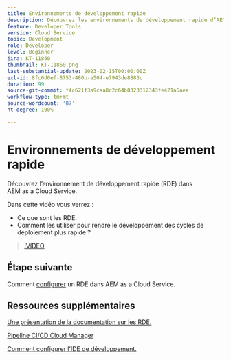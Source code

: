 ```yaml
---
title: Environnements de développement rapide
description: Découvrez les environnements de développement rapide d’AEM, leurs capacités et leurs fonctionnalités pour vous aider à accélérer le développement de vos cycles de déploiement.
feature: Developer Tools
version: Cloud Service
topic: Development
role: Developer
level: Beginner
jira: KT-11860
thumbnail: KT-11860.png
last-substantial-update: 2023-02-15T00:00:00Z
exl-id: 8fc6d0ef-8753-480b-a504-e7943de8883c
duration: 99
source-git-commit: f4c621f3a9caa8c2c64b8323312343fe421a5aee
workflow-type: tm+mt
source-wordcount: '87'
ht-degree: 100%

---
```


# Environnements de développement rapide

Découvrez l’environnement de développement rapide (RDE) dans AEM as a Cloud Service.

Dans cette vidéo vous verrez :

- Ce que sont les RDE.
- Comment les utiliser pour rendre le développement des cycles de déploiement plus rapide ?

>[!VIDEO](https://video.tv.adobe.com/v/3414128?quality=12&learn=on)

## Étape suivante

Comment [configurer](./how-to-setup.md) un RDE dans AEM as a Cloud Service.

## Ressources supplémentaires

[Une présentation de la documentation sur les RDE.](https://experienceleague.adobe.com/docs/experience-manager-cloud-service/content/implementing/developing/rapid-development-environments.html#introduction)

[Pipeline CI/CD Cloud Manager](https://experienceleague.adobe.com/docs/experience-manager-cloud-service/content/implementing/using-cloud-manager/cicd-pipelines/introduction-ci-cd-pipelines.html?lang=fr)

[Comment configurer l’IDE de développement.](https://experienceleague.adobe.com/docs/experience-manager-learn/cloud-service/local-development-environment-set-up/development-tools.html?lang=fr)
